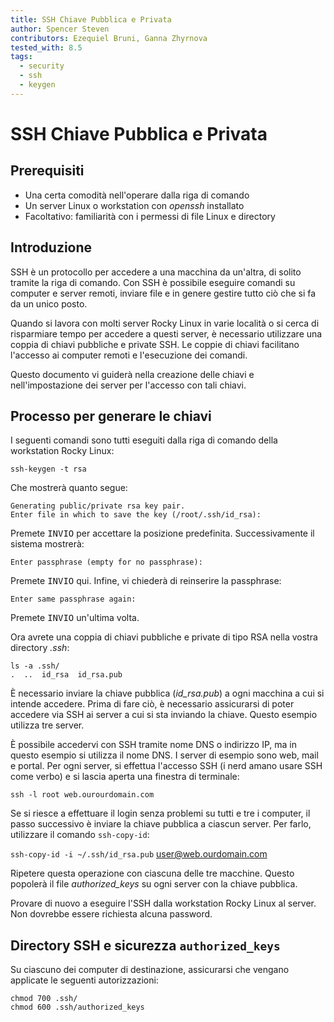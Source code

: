 ```yaml
---
title: SSH Chiave Pubblica e Privata
author: Spencer Steven
contributors: Ezequiel Bruni, Ganna Zhyrnova
tested_with: 8.5
tags:
  - security
  - ssh
  - keygen
---
```


# SSH Chiave Pubblica e Privata

## Prerequisiti

* Una certa comodità nell'operare dalla riga di comando
* Un server Linux o workstation con *openssh* installato
* Facoltativo: familiarità con i permessi di file Linux e directory

## Introduzione

SSH è un protocollo per accedere a una macchina da un'altra, di solito tramite la riga di comando. Con SSH è possibile eseguire comandi su computer e server remoti, inviare file e in genere gestire tutto ciò che si fa da un unico posto.

Quando si lavora con molti server Rocky Linux in varie località o si cerca di risparmiare tempo per accedere a questi server, è necessario utilizzare una coppia di chiavi pubbliche e private SSH. Le coppie di chiavi facilitano l'accesso ai computer remoti e l'esecuzione dei comandi.

Questo documento vi guiderà nella creazione delle chiavi e nell'impostazione dei server per l'accesso con tali chiavi.

## Processo per generare le chiavi

I seguenti comandi sono tutti eseguiti dalla riga di comando della workstation Rocky Linux:

```
ssh-keygen -t rsa
```

Che mostrerà quanto segue:

```
Generating public/private rsa key pair.
Enter file in which to save the key (/root/.ssh/id_rsa):
```

Premete <kbd>INVIO</kbd> per accettare la posizione predefinita. Successivamente il sistema mostrerà:

`Enter passphrase (empty for no passphrase):`

Premete <kbd>INVIO</kbd> qui. Infine, vi chiederà di reinserire la passphrase:

`Enter same passphrase again:`

Premete <kbd>INVIO</kbd> un'ultima volta.

Ora avrete una coppia di chiavi pubbliche e private di tipo RSA nella vostra directory *.ssh*:

```
ls -a .ssh/
.  ..  id_rsa  id_rsa.pub
```

È necessario inviare la chiave pubblica (*id_rsa.pub*) a ogni macchina a cui si intende accedere. Prima di fare ciò, è necessario assicurarsi di poter accedere via SSH ai server a cui si sta inviando la chiave. Questo esempio utilizza tre server.

È possibile accedervi con SSH tramite nome DNS o indirizzo IP, ma in questo esempio si utilizza il nome DNS. I server di esempio sono web, mail e portal. Per ogni server, si effettua l'accesso SSH (i nerd amano usare SSH come verbo) e si lascia aperta una finestra di terminale:

`ssh -l root web.ourourdomain.com`

Se si riesce a effettuare il login senza problemi su tutti e tre i computer, il passo successivo è inviare la chiave pubblica a ciascun server. Per farlo, utilizzare il comando `ssh-copy-id`:

`ssh-copy-id -i ~/.ssh/id_rsa.pub` user@web.ourdomain.com

Ripetere questa operazione con ciascuna delle tre macchine. Questo popolerà il file *authorized_keys* su ogni server con la chiave pubblica.

Provare di nuovo a eseguire l'SSH dalla workstation Rocky Linux al server. Non dovrebbe essere richiesta alcuna password.

## Directory SSH e sicurezza `authorized_keys`

Su ciascuno dei computer di destinazione, assicurarsi che vengano applicate le seguenti autorizzazioni:

```
chmod 700 .ssh/
chmod 600 .ssh/authorized_keys
```
